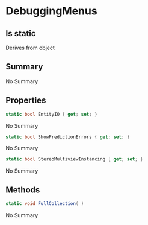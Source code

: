 # DebuggingMenus

## Is static
Derives from object

## Summary

No Summary
## Properties

```c#
static bool EntityIO { get; set; } 
```
No Summary
```c#
static bool ShowPredictionErrors { get; set; } 
```
No Summary
```c#
static bool StereoMultiviewInstancing { get; set; } 
```
No Summary
## Methods

```c#
static void FullCollection( ) 
```
No Summary
